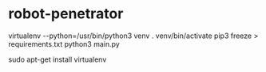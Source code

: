 # robot-penetrator

virtualenv --python=/usr/bin/python3 venv
. venv/bin/activate
pip3 freeze > requirements.txt
python3 main.py

 sudo apt-get install virtualenv
